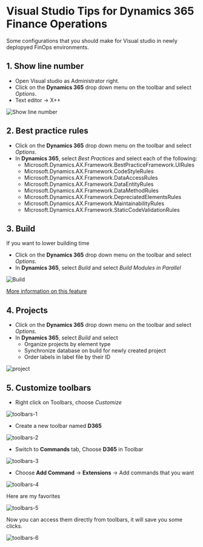 # Visual Studio Tips for Dynamics 365 Finance Operations


Some configurations that you should make for Visual studio in newly deplopyed FinOps environments.

## 1. Show line number

* Open Visual studio as Administrator right.
* Click on the **Dynamics 365** drop down menu on the toolbar and select *Options*.
* Text editor -> X++

![Show line number](show-line-number.png "Show line number")

## 2. Best practice rules

* Click on the **Dynamics 365** drop down menu on the toolbar and select *Options*.
* In **Dynamics 365**, select *Best Practices* and select each of the following:
  * Microsoft.Dynamics.AX.Framework.BestPracticeFramework.UIRules
  * Microsoft.Dynamics.AX.Framework.CodeStyleRules
  * Microsoft.Dynamics.AX.Framework.DataAccessRules
  * Microsoft.Dynamics.AX.Framework.DataEntityRules
  * Microsoft.Dynamics.AX.Framework.DataMethodRules
  * Microsoft.Dynamics.AX.Framework.DepreciatedElementsRules
  * Microsoft.Dynamics.AX.Framework.MaintainabilityRules
  * Microsoft.Dynamics.AX.Framework.StaticCodeValidationRules

## 3. Build

If you want to lower building time

* Click on the **Dynamics 365** drop down menu on the toolbar and select *Options*.
* In **Dynamics 365**, select *Build* and select *Build Modules in Parallel*

![Build](build.png "Build")

[More information on this feature](https://community.dynamics.com/365/financeandoperations/b/peter-s-x-developer-blog/posts/visual-studio-s-parallel-compilation-flag)

## 4. Projects

* Click on the **Dynamics 365** drop down menu on the toolbar and select *Options*.
* In **Dynamics 365**, select *Build* and select
  * Organize projects by element type
  * Synchronize database on build for newly created project
  * Order labels in label file by their ID

![project](project.png "project")

## 5. Customize toolbars

* Right click on Toolbars, choose *Customize*

![toolbars-1](toolbars-1.png "toolbars-1")

* Create a new toolbar named **D365**

![toolbars-2](toolbars-2.png "toolbars-2")

* Switch to **Commands** tab, Choose **D365** in Toolbar

![toolbars-3](toolbars-3.png "toolbars-3")

* Choose **Add Command** -> **Extensions** -> Add commands that you want

![toolbars-4](toolbars-4.png "toolbars-4")

Here are my favorites

![toolbars-5](toolbars-5.png "toolbars-5")

Now you can access them directly from toolbars, it will save you some clicks.

![toolbars-6](toolbars-6.png "toolbars-6")
